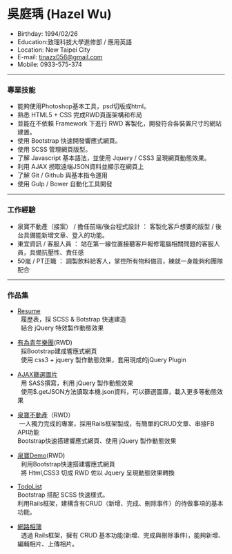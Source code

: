   
# 吳庭瑀 (Hazel Wu)
- Birthday: 1994/02/26  
- Education:致理科技大學進修部 / 應用英語  
- Location: New Taipei City  
- E-mail: tinazx056@gmail.com  
- Mobile: 0933-575-374  
<hr>

### 專業技能  
  
- 能夠使用Photoshop基本工具，psd切版成html。  
- 熟悉 HTML5 + CSS 完成RWD頁面架構和布局
- 並能在不依賴 Framework 下進行 RWD 客製化，開發符合各裝置尺寸的網站建置。  
- 使用 Bootstrap 快速開發響應式網頁。  
- 使用 SCSS 管理網頁版型。  
- 了解 Javascript 基本語法，並使用 Jquery / CSS3 呈現網頁動態效果。  
- 利用 AJAX 撈取遠端JSON資料並顯示在網頁上  
- 了解 Git / Github 與基本指令運用  
- 使用 Gulp / Bower 自動化工具開發
<hr> 
  
### 工作經驗  
  
- 泉寶不動產（接案） / 擔任前端/後台程式設計 ： 客製化客戶想要的版型 / 後台具備能新增文章、登入的功能。  
- 東宜資訊 / 客服人員 ： 站在第一線位置接聽客戶報修電腦相關問題的客服人員，具備抗壓性、責任感  
- 50嵐 / PT正職 ： 調製飲料給客人，掌控所有物料備貨，練就一身能夠和團隊配合  
<hr>

### 作品集  
  
- [Resume](https://hazelwu2.github.io/first-bootstrap-site-resume)  
   履歷表，採 SCSS & Botstrap 快速建造  
   結合 jQuery 特效製作動態效果  
  
- [有為青年樂團](https://hazelwu2.github.io/band/index.html)(RWD)  
   採Bootstrap建成響應式網頁  
   使用 css3 + jquery 製作動態效果，套用現成的jQuery Plugin  

- [AJAX篩選圖片](https://hazelwu2.github.io/sample)    
   用 SASS撰寫，利用 jQuery 製作動態效果    
   使用$.getJSON方法讀取本機.json資料，可以篩選圖庫，載入更多等動態效果      

- [泉寶不動產](https://www.quan-bao.com.tw/)（RWD）    
  一人獨力完成的專案，採用Rails框架製成，有簡單的CRUD文章、串接FB API功能  
  Bootstrap快速搭建響應式網頁、使用 jQuery 製作動態效果    

- [泉寶Demo](https://hazelwu2.github.io/AjaxMasonryPhoto)(RWD)  
   利用Bootstrap快速搭建響應式網頁  
   將 Html,CSS3 切成 RWD 佐以 Jquery 呈現動態效果轉換  

- [TodoList](https://todo-list-hazel.herokuapp.com/)  
   Bootstrap 搭配 SCSS 快速樣式。  
   利用Rails框架，建構含有CRUD（新增、完成、刪除事件）的待做事項的基本功能。  

- [網路相簿](https://photo-album-hazel.herokuapp.com/photos)  
   透過 Rails框架，擁有 CRUD 基本功能(新增、完成與刪除事件)，能夠新增、編輯相片、上傳相片。  


  
  
